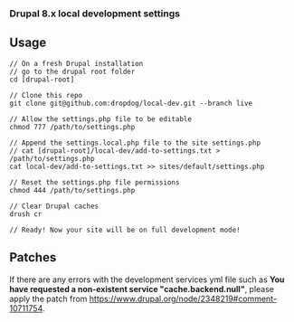 ### Drupal 8.x local development settings

## Usage
```
// On a fresh Drupal installation
// go to the drupal root folder
cd [drupal-root]

// Clone this repo
git clone git@github.com:dropdog/local-dev.git --branch live

// Allow the settings.php file to be editable
chmod 777 /path/to/settings.php

// Append the settings.local.php file to the site settings.php
// cat [drupal-root]/local-dev/add-to-settings.txt > /path/to/settings.php
cat local-dev/add-to-settings.txt >> sites/default/settings.php

// Reset the settings.php file permissions
chmod 444 /path/to/settings.php

// Clear Drupal caches
drush cr

// Ready! Now your site will be on full development mode!
```

## Patches

If there are any errors with the development services yml file such as **You have requested a non-existent service "cache.backend.null"**, please apply the patch from https://www.drupal.org/node/2348219#comment-10711754.

